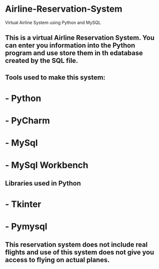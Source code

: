 # Airline-Reservation-System
Virtual Airline System using Python and MySQL

## This is a virtual Airline Reservation System. You can enter you information into the Python program and use store them in th edatabase created by the SQL file.

## Tools used to make this system:
# - Python
# - PyCharm
# - MySql
# - MySql Workbench

## Libraries used in Python
# - Tkinter
# - Pymysql


## **This reservation system does not include real flights and use of this system does not give you access to flying on actual planes**.
